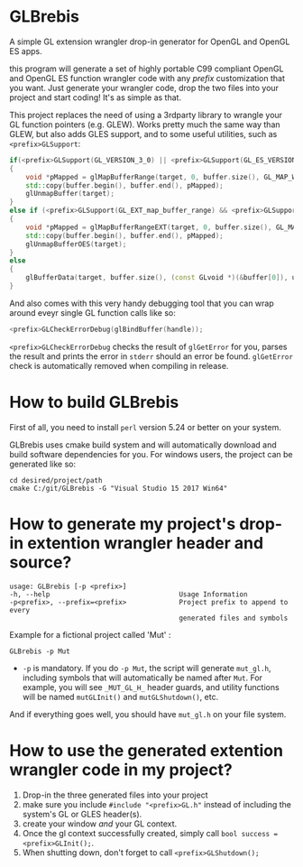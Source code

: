 # GLBrebis
A simple GL extension wrangler drop-in generator for OpenGL and OpenGL ES apps.

this program will generate a set of highly portable C99 compliant OpenGL and OpenGL ES function wrangler code with any *prefix* customization that you want. Just generate your wrangler code, drop the two files into your project and start coding! It's as simple as that.

This project replaces the need of using a 3rdparty library to wrangle your GL function pointers (e.g. GLEW). Works pretty much the same way than GLEW, but also adds GLES support, and to some useful utilities, such as `<prefix>GLSupport`:

```C++
if(<prefix>GLSupport(GL_VERSION_3_0) || <prefix>GLSupport(GL_ES_VERSION_3_0))
{
    void *pMapped = glMapBufferRange(target, 0, buffer.size(), GL_MAP_WRITE_BIT | GL_MAP_INVALIDATE_BUFFER_BIT);
    std::copy(buffer.begin(), buffer.end(), pMapped);
    glUnmapBuffer(target);
}
else if (<prefix>GLSupport(GL_EXT_map_buffer_range) && <prefix>GLSupport(GL_OES_mapbuffer)
{
    void *pMapped = glMapBufferRangeEXT(target, 0, buffer.size(), GL_MAP_WRITE_BIT_EXT | GL_MAP_INVALIDATE_BUFFER_BIT_EXT);
    std::copy(buffer.begin(), buffer.end(), pMapped);
    glUnmapBufferOES(target);
}
else
{
    glBufferData(target, buffer.size(), (const GLvoid *)(&buffer[0]), usage);
}
```

And also comes with this very handy debugging tool that you can wrap around eveyr single GL function calls like so:

```C++
<prefix>GLCheckErrorDebug(glBindBuffer(handle));
```

`<prefix>GLCheckErrorDebug` checks the result of `glGetError` for you, parses the result and prints the error in `stderr` should an error be found. `glGetError` check is automatically removed when compiling in release.

# How to build GLBrebis

First of all, you need to install `perl` version 5.24 or better on your system.

GLBrebis uses cmake build system and will automatically download and build software dependencies for you. For windows users, the project can be generated like so:

```
cd desired/project/path
cmake C:/git/GLBrebis -G "Visual Studio 15 2017 Win64"
```

# How to generate my project's drop-in extention wrangler header and source?

```
usage: GLBrebis [-p <prefix>]
-h, --help                                Usage Information
-p<prefix>, --prefix=<prefix>             Project prefix to append to every
                                          generated files and symbols
```

Example for a fictional project called 'Mut' :
```
GLBrebis -p Mut
```
* `-p` is mandatory. If you do `-p Mut`, the script will generate `mut_gl.h`, including symbols that will automatically be named after `Mut`.  For example, you will see `_MUT_GL_H_` header guards, and utility functions will be named `mutGLInit()` and `mutGLShutdown()`, etc.

And if everything goes well, you should have `mut_gl.h` on your file system.

# How to use the generated extention wrangler code in my project?

1. Drop-in the three generated files into your project
3. make sure you include `#include "<prefix>GL.h"` instead of including the system's GL or GLES header(s).
4. create your window *and* your GL context.
5. Once the gl context successfully created, simply call `bool success = <prefix>GLInit();`.
6. When shutting down, don't forget to call `<prefix>GLShutdown();`
